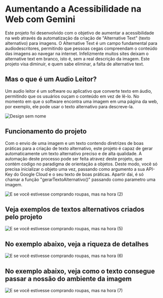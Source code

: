 # Aumentando a Acessibilidade na Web com Gemini

Este projeto foi desenvolvido com o objetivo de aumentar a acessibilidade na web através da automatização da criação de "Alternative Text" (texto alternativo) para imagens. O Alternative Text é um campo fundamental para audiodescritores, permitindo que pessoas cegas compreendam o conteúdo das imagens ao navegar na internet. Infelizmente muitos sites deixam o alternative text em branco, isto é, sem a real descrição da imagem. Este projeto visa diminuir, e quem sabe eliminar, a falta de alternative text.

## Mas o que é um Audio Leitor?
Um audio leitor é um software ou aplicativo que converte texto em áudio, permitindo que os usuários ouçam o conteúdo em vez de lê-lo. No momento em que o software encontra uma imagem em uma página da web, por exemplo, ele pode usar o texto alternativo para descreve-la.
 
![Design sem nome](https://github.com/Fernandoakafox/transformToAlternativeText/assets/124198375/e889b03e-86cd-4b2c-b698-638e01b4664d)

## Funcionamento do projeto
Com o envio de uma imagem e um texto contendo diretrizes de boas práticas para a criação de texto alternativo, este projeto é capaz de gerar automaticamente um texto alternativo preciso e de alta qualidade. A automação deste processo pode ser feita atravez deste projeto, que contém codigo no paradigma de orientação a objetos. Deste modo, você só precisa inicializar o objeto uma vez, passando como argumento a sua API-Key do Google Cloud e o seu texto de boas práticas. Apartir dai, é só chamar a função "gerarTextoAlternativo()" passando como parametro uma imagem.

![E se você estivesse comprando roupas, mas na hora (2)](https://github.com/Fernandoakafox/transformToAlternativeText/assets/124198375/33d4edb4-5fa4-4731-b803-20a3c0e57d9c)

## Veja exemplos de textos alternativos criados pelo projeto

![E se você estivesse comprando roupas, mas na hora (5)](https://github.com/Fernandoakafox/transformToAlternativeText/assets/124198375/b02e42dd-95ec-4019-a1a9-f89d2b22b39b)


## No exemplo abaixo, veja a riqueza de detalhes
![E se você estivesse comprando roupas, mas na hora (6)](https://github.com/Fernandoakafox/transformToAlternativeText/assets/124198375/7a83d4ed-e12e-4737-9dfd-ea7435e90143)

## No exemplo abaixo, veja como o texto consegue passar a nossão do ambiente da imagem
![E se você estivesse comprando roupas, mas na hora (7)](https://github.com/Fernandoakafox/transformToAlternativeText/assets/124198375/0cc9bc6a-9fa4-4c51-90dd-c9b1ea8ddc21)





